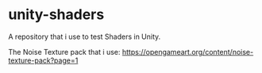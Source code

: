 # unity-shaders
A repository that i use to test Shaders in Unity.

The Noise Texture pack that i use:
https://opengameart.org/content/noise-texture-pack?page=1
